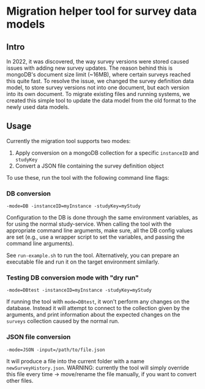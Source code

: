# Migration helper tool for survey data models

## Intro

In 2022, it was discovered, the way survey versions were stored caused issues with adding new survey updates. The reason behind this is mongoDB's document size limit (~16MB), where certain surveys reached this quite fast.
To resolve the issue, we changed the survey definition data model, to store survey versions not into one document, but each version into its own document.
To migrate existing files and running systems, we created this simple tool to update the data model from the old format to the newly used data models.

## Usage

Currently the migration tool supports two modes:

1. Apply conversion on a mongoDB collection for a specific `instanceID`  and `studyKey`
2. Convert a JSON file containing the survey definition object

To use these, run the tool with the following command line flags:

### DB conversion

```
-mode=DB -instanceID=myInstance -studyKey=myStudy
```

Configuration to the DB is done through the same environment variables, as for using the normal study-service. When calling the tool with the appropriate command line arguments, make sure, all the DB config values are set (e.g., use a wrapper script to set the variables, and passing the command line arguments).

See `run-example.sh` to run the tool. Alternatively, you can prepare an executable file and run it on the target environment similarly.

### Testing DB conversion mode with "dry run"

```
-mode=DBtest -instanceID=myInstance -studyKey=myStudy
```

If running the tool with `mode=DBtest`, it won't perform any changes on the database. Instead it will attempt to connect to the collection given by the arguments, and print information about the expected changes on the `surveys` collection caused by the normal run.

### JSON file conversion

```
-mode=JSON -input=/path/to/file.json
```

It will produce a file into the current folder with a name `newSurveyHistory.json`. WARNING: currently the tool will simply override this file every time -> move/rename the file manually, if you want to convert other files.
